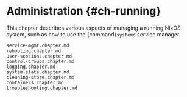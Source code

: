 # Administration {#ch-running}

This chapter describes various aspects of managing a running NixOS system, such as how to use the {command}`systemd` service manager.

```{=include=} chapters
service-mgmt.chapter.md
rebooting.chapter.md
user-sessions.chapter.md
control-groups.chapter.md
logging.chapter.md
system-state.chapter.md
cleaning-store.chapter.md
containers.chapter.md
troubleshooting.chapter.md
```

